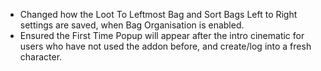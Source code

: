 - Changed how the Loot To Leftmost Bag and Sort Bags Left to Right settings are saved, when Bag Organisation is enabled.
- Ensured the First Time Popup will appear after the intro cinematic for users who have not used the addon before, and create/log into a fresh character.